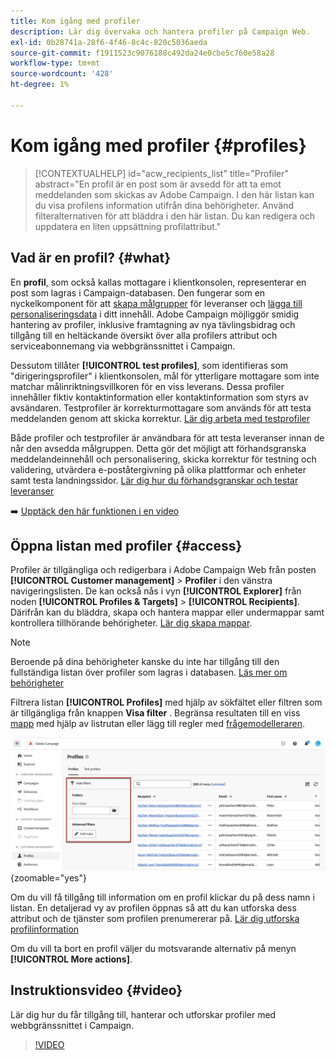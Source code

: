 ```yaml
---
title: Kom igång med profiler
description: Lär dig övervaka och hantera profiler på Campaign Web.
exl-id: 0b28741a-28f6-4f46-8c4c-820c5036aeda
source-git-commit: f1911523c9076188c492da24e0cbe5c760e58a28
workflow-type: tm+mt
source-wordcount: '428'
ht-degree: 1%

---
```


# Kom igång med profiler {#profiles}

>[!CONTEXTUALHELP]
>id="acw_recipients_list"
>title="Profiler"
>abstract="En profil är en post som är avsedd för att ta emot meddelanden som skickas av Adobe Campaign. I den här listan kan du visa profilens information utifrån dina behörigheter. Använd filteralternativen för att bläddra i den här listan. Du kan redigera och uppdatera en liten uppsättning profilattribut."

## Vad är en profil? {#what}

En **profil**, som också kallas mottagare i klientkonsolen, representerar en post som lagras i Campaign-databasen. Den fungerar som en nyckelkomponent för att [skapa målgrupper](create-audience.md) för leveranser och [lägga till personaliseringsdata](../personalization/personalize.md) i ditt innehåll. Adobe Campaign möjliggör smidig hantering av profiler, inklusive framtagning av nya tävlingsbidrag och tillgång till en heltäckande översikt över alla profilers attribut och serviceabonnemang via webbgränssnittet i Campaign.

Dessutom tillåter **[!UICONTROL test profiles]**, som identifieras som &quot;dirigeringsprofiler&quot; i klientkonsolen, mål för ytterligare mottagare som inte matchar målinriktningsvillkoren för en viss leverans. Dessa profiler innehåller fiktiv kontaktinformation eller kontaktinformation som styrs av avsändaren. Testprofiler är korrekturmottagare som används för att testa meddelanden genom att skicka korrektur. [Lär dig arbeta med testprofiler](test-profiles.md)

Både profiler och testprofiler är användbara för att testa leveranser innan de når den avsedda målgruppen. Detta gör det möjligt att förhandsgranska meddelandeinnehåll och personalisering, skicka korrektur för testning och validering, utvärdera e-poståtergivning på olika plattformar och enheter samt testa landningssidor. [Lär dig hur du förhandsgranskar och testar leveranser](../preview-test/preview-test.md)

➡️ [Upptäck den här funktionen i en video](#video)

## Öppna listan med profiler {#access}

Profiler är tillgängliga och redigerbara i Adobe Campaign Web från posten **[!UICONTROL Customer management]** > **Profiler** i den vänstra navigeringslisten. De kan också nås i vyn **[!UICONTROL Explorer]** från noden **[!UICONTROL Profiles & Targets]** > **[!UICONTROL Recipients]**. Därifrån kan du bläddra, skapa och hantera mappar eller undermappar samt kontrollera tillhörande behörigheter. [Lär dig skapa mappar](../get-started/permissions.md#folders).

>[!NOTE]
>
>Beroende på dina behörigheter kanske du inte har tillgång till den fullständiga listan över profiler som lagras i databasen. [Läs mer om behörigheter](../get-started/permissions.md)

Filtrera listan **[!UICONTROL Profiles]** med hjälp av sökfältet eller filtren som är tillgängliga från knappen **Visa filter** . Begränsa resultaten till en viss [mapp](../get-started/permissions.md#folders) med hjälp av listrutan eller lägg till regler med [frågemodelleraren](../query/query-modeler-overview.md).

![Filter tillgängliga i profillistan](assets/profiles-list-filters.png){zoomable="yes"}

Om du vill få tillgång till information om en profil klickar du på dess namn i listan. En detaljerad vy av profilen öppnas så att du kan utforska dess attribut och de tjänster som profilen prenumererar på. [Lär dig utforska profilinformation](create-profile.md)

Om du vill ta bort en profil väljer du motsvarande alternativ på menyn **[!UICONTROL More actions]**.

## Instruktionsvideo {#video}

Lär dig hur du får tillgång till, hanterar och utforskar profiler med webbgränssnittet i Campaign.

>[!VIDEO](https://video.tv.adobe.com/v/3448368?quality=12&captions=swe)